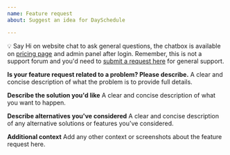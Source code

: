 ```yaml
---
name: Feature request
about: Suggest an idea for DaySchedule

---
```


💡 Say Hi on website chat to ask general questions, the chatbox is available on [pricing page](https://dayschedule.com/pricing) and admin panel after login. 
Remember, this is not a support forum and you'd need to [submit a request here](https://dayschedule.com/contact) for general support.

**Is your feature request related to a problem? Please describe.**
A clear and concise description of what the problem is to provide full details.

**Describe the solution you'd like**
A clear and concise description of what you want to happen.

**Describe alternatives you've considered**
A clear and concise description of any alternative solutions or features you've considered.

**Additional context**
Add any other context or screenshots about the feature request here.
